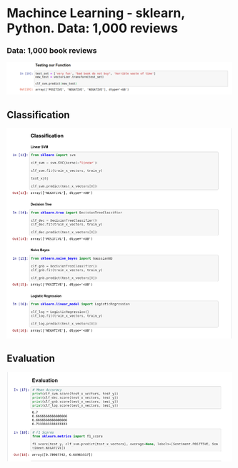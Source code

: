 # Machince Learning - sklearn, Python. Data: 1,000 reviews

### Data: 1,000 book reviews

![Alt text](https://github.com/Hassan-Mallah/MachineLearningPy/blob/master/Screenshot.png)

## Classification

![Alt text](https://github.com/Hassan-Mallah/MachineLearningPy/blob/master/ScreenshotClassification.png)


## Evaluation

![Alt text](https://github.com/Hassan-Mallah/MachineLearningPy/blob/master/Evaluation.png)
